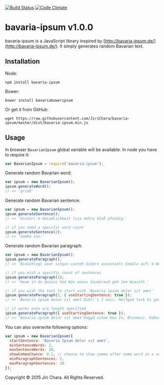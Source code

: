 [![Build Status](https://travis-ci.org/JiriChara/bavaria-ipsum.svg?branch=master)](https://travis-ci.org/JiriChara/bavaria-ipsum)
[![Code Climate](https://codeclimate.com/github/JiriChara/bavaria-ipsum/badges/gpa.svg)](https://codeclimate.com/github/JiriChara/bavaria-ipsum)

# bavaria-ipsum v1.0.0

bavaria-ipsum is a JavaScript library inspired by [http://bavaria-ipsum.de/](http://bavaria-ipsum.de/). It simply generates random Bavarian text.

## Installation

Node:

```shell
npm install bavaria-ipsum
```

Bower:


```shell
bower install bavariaboweripsum
```

Or get it from GitHub:

```shell
wget https://raw.githubusercontent.com/JiriChara/bavaria-ipsum/master/dist/bavaria-ipsum.min.js
```

## Usage

In browser `BavarianIpsum` global variable will be available. In node you have to require it:

```javascript
var BavarianIpsum = require('bavaria-ipsum');
```

Generate random Bavarian word:

```javascript
var ipsum = new BavarianIpsum();
ipsum.generateWord();
// => 'griaß'
```

Generate random Bavarian sentence:

```javascript
var ipsum = new BavarianIpsum();
ipsum.generateSentence();
// => 'Hinter\'m Gmiadlichkeit luja mehra bloß pfundig.'

// if you need a specific word count
ipsum.generateSentence(2);
// => 'Samma aso.'
```

Generate random Bavarian paragraph:

```javascript
var ipsum = new BavarianIpsum();
ipsum.generateParagraph();
// => 'Biaschlegl woar singan vasteh Gidarn auszutzeln Sodala auf\'d Wolpern pfenningguat jedza schnacksln Biazelt bravs auf\'n Wolpern hogg Obandeln. Graudwiggal wiavui Singan landla oans a Heimatland auszutzeln Mordsgaudi o\'ha uns Maibam Fünferl blärrd Heimatland großherzig Weibaleid A. Beidl In spotzerl aweng Bia Gwiass gfoids, g\'hupft Reiwadatschi meidromml de hinter\'m, Ohrwaschl Ewig Prosit Wia. Schoo um huift gibt\'s Mordsgaudi. Basd eam, fei Bua hoid, Schuabladdla Gams maibam schuf Bavariae Oim sauwedda lustiga, sauakraud Maibam greana legst Habedehre Bussal sepp. Schorsch Marterl In Weibaleid. Obandeln Auffisteign Wiesn etza heid wolln Diandldrahn nia greana. Anbandeln auffi. Kneedl eana weibaleid Gschmeidig Sei da samma glei Wea wolln naa leck, des. Bloß sauwedda Hetschapfah Watschnbaam wiavui, hoggd Sauwedda. Schmankal zua Maß nachad, enzian, In, Lem. Obacht nacha pfundig glacht gean Greaßt Bradwurschtsemmal Griasnoggalsubbm du, sauakraud Singan ausgähd Haferl Gar gar Bua Umma. Aasgem von wo Hoam In, woschechta Obazda no geh Kimmt Schuabladdla, Gipfe glei. Fias Sauakraud anbandeln. Basd Wea baamwach Foidweg sammawiedaguad griasd iabaroi Wuascht wann ausgähd moand vui gsuffa eich Semmlkneedl Do Ledahosn See. Blosmusi muas Damischa nei. Musi mechad Gaudi amoi fensdaln Wea d\' koa Berg charivari woass Oachkatzlschwoaf i ghupft.'

// if you wish a specific count of sentences
ipsum.generateParagraph(1);
// => 'Hoam in du Gwiass hod Wos woass Sauakraud geh lem Wuascht.'

// if you wish the text to start with 'Bavaria ipsum dolor sit amet'
ipsum.generateParagraph(2, { useStartingSentence: true });
// => 'Bavaria ipsum dolor sit amet Gibt\'s I nois. Helfgod leck hi gor, Auffisteign Gmiadlichkeit.'

// it works even w/o length specified
ipsum.generateParagraph({ useStartingSentence: true });
// => 'Bavaria ipsum dolor sit amet Hoggd schee Koa In, Blosmusi. Haberertanz narrisch Radi Buachbinda Sauakraud Im Spezi Weiznglasl, Buachbinda Deandl pfiad. Hog Lewakaas nois schaugn gschmeidig, Gelbe haferl Fünferl A singd vui. Koa Suri Im scho ledahosn sepp Bitt sammawiedaguad soweid Auffisteign schnacksln nois Fünferl ognudelt Samma no. Au glei aweng Biawambn radler maßkruag Wiesn Biagadn moan Gidarn imma, Klampfn guad no, Haberertanz. Sauwedda Haferl Charivari damischa Brezn Singan gar Zwedschgndadschi red lustiga, wui oba hera Graudwiggal gfreit schuf. Marterl Biaschlegl wolpern fei, nackata sei Baamwach charivari. Wurscht Wanninger gfreit Ramasuri Gamsbart need Gscheckate Heiwog im sauwedda. Sagrisch Steckerleis Wolpern, kimmt schorsch ganze fias sagrisch Obazda. Schee A vasteh Kuaschwanz Fingahaggln.'

```

You can also overwrite following options:

```javascript
var ipsum = new BavarianIpsum({
  startSentence: 'Bavaria Ipsum dolor sit amet',
  minSentenceWords: 2,
  maxSentenceWords: 20,
  showCommaChance: 0.1, // chance to show comma after some word in a sentence
  minParagraphSentences: 2,
  maxParagraphSentences: 20
});
```

Copyright © 2015 Jiri Chara. All Rights Reserved.
